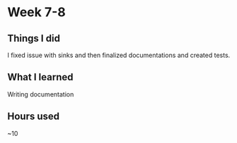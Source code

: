 # Week 7-8

## Things I did
I fixed issue with sinks and then finalized documentations and created tests.

## What I learned
Writing documentation

## Hours used
~10